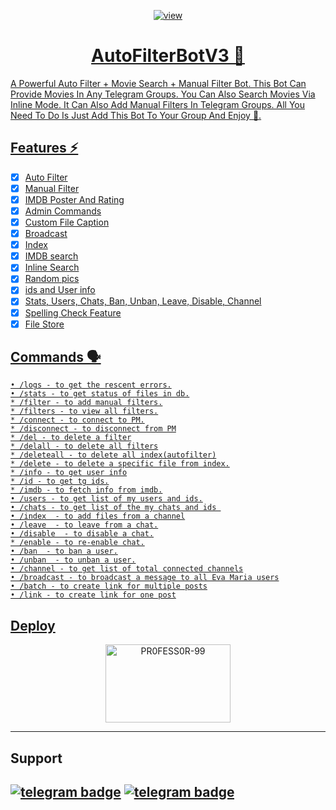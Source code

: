 <p align="center">
  <a href="https://telegra.ph/file/fd2ca315b0c562b609ff9.jpg">
  <img src="https://telegra.ph/file/fd2ca315b0c562b609ff9.jpg" alt="view">
</p>
<h1 align="center">
  <b>AutoFilterBotV3 🤖</b>
</h1>

A Powerful Auto Filter + Movie Search + Manual Filter Bot.
This Bot Can Provide Movies In Any Telegram Groups.
You Can Also Search Movies Via Inline Mode.
It Can Also Add Manual Filters In Telegram Groups.
All You Need To Do Is Just Add This Bot To Your Group And Enjoy 🤩.

## Features ⚡️

- [x] Auto Filter
- [x] Manual Filter
- [x] IMDB Poster And Rating
- [x] Admin Commands
- [x] Custom File Caption
- [x] Broadcast
- [x] Index
- [x] IMDB search
- [x] Inline Search
- [x] Random pics
- [x] ids and User info 
- [x] Stats, Users, Chats, Ban, Unban, Leave, Disable, Channel
- [x] Spelling Check Feature
- [x] File Store

## Commands 🗣️
```
• /logs - to get the rescent errors.
• /stats - to get status of files in db.
* /filter - to add manual filters.
* /filters - to view all filters.
* /connect - to connect to PM.
* /disconnect - to disconnect from PM
* /del - to delete a filter
* /delall - to delete all filters
* /deleteall - to delete all index(autofilter)
* /delete - to delete a specific file from index.
* /info - to get user info
* /id - to get tg ids.
* /imdb - to fetch info from imdb.
• /users - to get list of my users and ids.
• /chats - to get list of the my chats and ids 
• /index  - to add files from a channel
• /leave  - to leave from a chat.
• /disable  - to disable a chat.
* /enable - to re-enable chat.
• /ban  - to ban a user.
• /unban  - to unban a user.
• /channel - to get list of total connected channels
• /broadcast - to broadcast a message to all Eva Maria users
• /batch - to create link for multiple posts
• /link - to create link for one post
```

## Deploy

<p align="center">
<a href="https://heroku.com/deploy?template=https://github.com/SpideyserTG/AutoFilterBotV3.5"><img src="https://github.com/PR0FESS0R-99/Buttons/blob/Professor-99/heroku/herokudeploy-01.svg" alt="PR0FESS0R-99" border="0" height="125" width="200" align="center" /></a>
</p>

----

## Support
[![telegram badge](https://img.shields.io/badge/Telegram-Group-30302f?style=flat&logo=telegram)](https://telegram.dog/Starkbotz_SupportGroup)
[![telegram badge](https://img.shields.io/badge/Telegram-Channel-30302f?style=flat&logo=telegram)](https://telegram.dog/Starkbotz)
----
